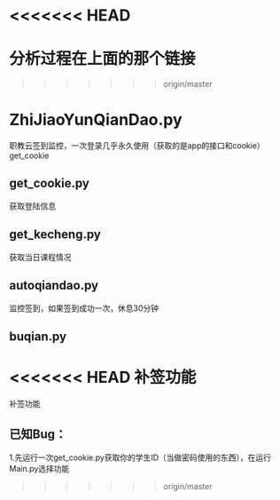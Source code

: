 <<<<<<< HEAD
=======
# 分析过程在上面的那个链接
>>>>>>> origin/master
# ZhiJiaoYunQianDao.py
职教云签到监控，一次登录几乎永久使用（获取的是app的接口和cookie）get_cookie
## get_cookie.py
获取登陆信息
## get_kecheng.py
获取当日课程情况
## autoqiandao.py
监控签到，如果签到成功一次，休息30分钟
## buqian.py
<<<<<<< HEAD
补签功能
=======
补签功能
## 已知Bug：
1.先运行一次get_cookie.py获取你的学生ID（当做密码使用的东西），在运行Main.py选择功能
>>>>>>> origin/master
